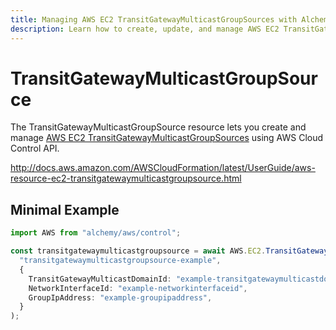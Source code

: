 ```yaml
---
title: Managing AWS EC2 TransitGatewayMulticastGroupSources with Alchemy
description: Learn how to create, update, and manage AWS EC2 TransitGatewayMulticastGroupSources using Alchemy Cloud Control.
---
```


# TransitGatewayMulticastGroupSource

The TransitGatewayMulticastGroupSource resource lets you create and manage [AWS EC2 TransitGatewayMulticastGroupSources](https://docs.aws.amazon.com/ec2/latest/userguide/) using AWS Cloud Control API.

http://docs.aws.amazon.com/AWSCloudFormation/latest/UserGuide/aws-resource-ec2-transitgatewaymulticastgroupsource.html

## Minimal Example

```ts
import AWS from "alchemy/aws/control";

const transitgatewaymulticastgroupsource = await AWS.EC2.TransitGatewayMulticastGroupSource(
  "transitgatewaymulticastgroupsource-example",
  {
    TransitGatewayMulticastDomainId: "example-transitgatewaymulticastdomainid",
    NetworkInterfaceId: "example-networkinterfaceid",
    GroupIpAddress: "example-groupipaddress",
  }
);
```

